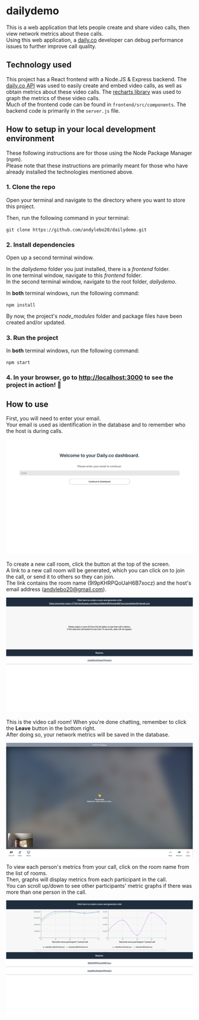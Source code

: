 # dailydemo

This is a web application that lets people create and share video calls, then view network metrics about these calls.  
Using this web application, a [daily.co](https://www.daily.co/) developer can debug performance issues to further improve call quality.

## Technology used

This project has a React frontend with a Node.JS & Express backend. 
The [daily.co API](https://docs.daily.co/docs) was used to easily create and embed video calls, as well as obtain metrics about these video calls. 
The [recharts library](http://recharts.org/en-US/) was used to graph the metrics of these video calls.  
Much of the frontend code can be found in `frontend/src/components`. The backend code is primarily in the `server.js` file.

## How to setup in your local development environment

These following instructions are for those using the Node Package Manager (npm).  
Please note that these instructions are primarily meant for those who have already installed the technologies mentioned above.

### 1. Clone the repo
Open your terminal and navigate to the directory where you want to store this project.  

Then, run the following command in your terminal:

`git clone https://github.com/andylebo20/dailydemo.git`

### 2. Install dependencies
Open up a second terminal window.  

In the *dailydemo* folder you just installed, there is a *frontend* folder.  
In one terminal window, navigate to this *frontend* folder.  
In the second terminal window, navigate to the root folder, *dailydemo*.  

In **both** terminal windows, run the following command:

`npm install`

By now, the project's *node_modules* folder and package files have been created and/or updated.

### 3. Run the project
In **both** terminal windows, run the following command:

`npm start`

### 4. In your browser, go to [http://localhost:3000](http://localhost:3000) to see the project in action! 🎉

## How to use

First, you will need to enter your email.  
Your email is used as identification in the database and to remember who the host is during calls.

![Alt text](dailydemoScreenshots/screenshot1.png)

To create a new call room, click the button at the top of the screen.  
A link to a new call room will be generated, which you can click on to join the call, or send it to others so they can join.  
The link contains the room name (9l9pKHRPQoUaH6B7xocz) and the host's email address (andylebo20@gmail.com).

![Alt text](dailydemoScreenshots/screenshot2.png)

This is the video call room! When you're done chatting, remember to click the **Leave** button in the bottom right.   
After doing so, your network metrics will be saved in the database.

![Alt text](dailydemoScreenshots/screenshot3.png)

To view each person's metrics from your call, click on the room name from the list of rooms.   
Then, graphs will display metrics from each participant in the call.  
You can scroll up/down to see other participants' metric graphs if there was more than one person in the call.

![Alt text](dailydemoScreenshots/screenshot4.png)

